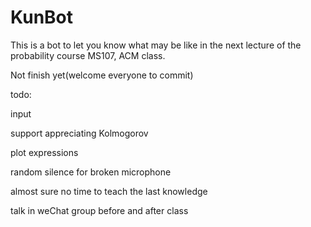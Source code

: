 # KunBot

This is a bot to let you know what may be like in the next lecture of the probability course MS107, ACM class. 

Not finish yet(welcome everyone to commit)

todo: 

input

support appreciating Kolmogorov

plot expressions

random silence for broken microphone

almost sure no time to teach the last knowledge

talk in weChat group before and after class